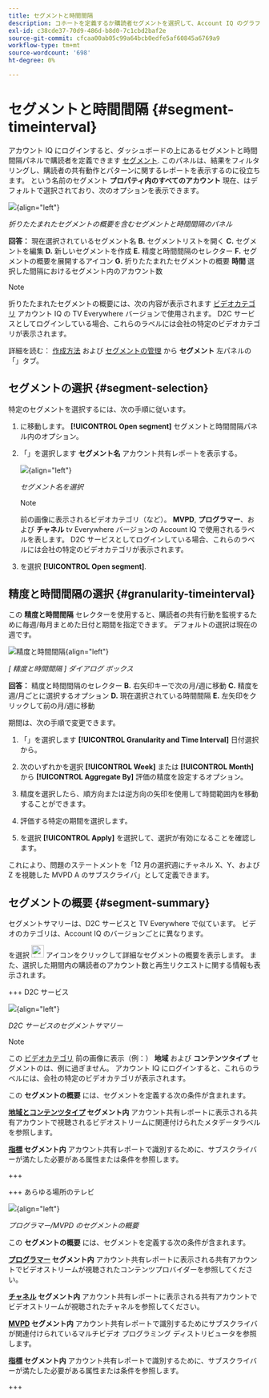 ```yaml
---
title: セグメントと時間間隔
description: コホートを定義するか購読者セグメントを選択して、Account IQ のグラフィカルツールとレポートを使用するためのチャネルビューアのアカウント共有の可能性とパターンを測定します。
exl-id: c38cde37-70d9-486d-b8d0-7c1cbd2baf2e
source-git-commit: cfcaa00ab05c99a64bcb0edfe5af60845a6769a9
workflow-type: tm+mt
source-wordcount: '698'
ht-degree: 0%

---
```



# セグメントと時間間隔 {#segment-timeinterval}

アカウント IQ にログインすると、ダッシュボードの上にあるセグメントと時間間隔パネルで購読者を定義できます [セグメント](product-concepts.md#segmet-def). このパネルは、結果をフィルタリングし、購読者の共有動作とパターンに関するレポートを表示するのに役立ちます。 という名前のセグメント **プロパティ内のすべてのアカウント** 現在、はデフォルトで選択されており、次のオプションを表示できます。

![](assets/new-segment-selector-collapsed.png){align="left"}

*折りたたまれたセグメントの概要を含むセグメントと時間間隔のパネル*

**回答：** 現在選択されているセグメント名 **B.** セグメントリストを開く **C.** セグメントを編集 **D.** 新しいセグメントを作成 **E.** 精度と時間間隔のセレクター **F.** セグメントの概要を展開するアイコン **G.** 折りたたまれたセグメントの概要 **時間** 選択した間隔におけるセグメント内のアカウント数

>[!NOTE]
>
> 折りたたまれたセグメントの概要には、次の内容が表示されます [ビデオカテゴリ](product-concepts.md#video-category-def) アカウント IQ の TV Everywhere バージョンで使用されます。 D2C サービスとしてログインしている場合、これらのラベルには会社の特定のビデオカテゴリが表示されます。

詳細を読む： [作成方法](work-with-segments.md#create-new-segment) および [セグメントの管理](work-with-segments.md#manage-segment) から **セグメント** 左パネルの「」タブ。

## セグメントの選択 {#segment-selection}

特定のセグメントを選択するには、次の手順に従います。

1. に移動します。 **[!UICONTROL Open segment]** セグメントと時間間隔パネル内のオプション。
1. 「」を選択します **セグメント名** アカウント共有レポートを表示する。

   ![](assets/open-segment.png){align="left"}

   *セグメント名を選択*

   >[!NOTE]
   >
   > 前の画像に表示されるビデオカテゴリ（など）。 **MVPD**, **プログラマー**、および **チャネル** tv Everywhere バージョンの Account IQ で使用されるラベルを表します。 D2C サービスとしてログインしている場合、これらのラベルには会社の特定のビデオカテゴリが表示されます。

1. を選択 **[!UICONTROL Open segment]**.


## 精度と時間間隔の選択 {#granularity-timeinterval}

この **精度と時間間隔** セレクターを使用すると、購読者の共有行動を監視するために毎週/毎月まとめた日付と期間を指定できます。 デフォルトの選択は現在の週です。

![精度と時間間隔](assets/granularity-timeinterval-weekwise.png){align="left"}

*[ 精度と時間間隔 ] ダイアログ ボックス*

**回答：** 精度と時間間隔のセレクター **B.** 右矢印キーで次の月/週に移動 **C.** 精度を週/月ごとに選択するオプション **D.** 現在選択されている時間間隔 **E.** 左矢印をクリックして前の月/週に移動

期間は、次の手順で変更できます。

1. 「」を選択します **[!UICONTROL Granularity and Time Interval]** 日付選択から。

1. 次のいずれかを選択 **[!UICONTROL Week]** または **[!UICONTROL Month]** から **[!UICONTROL Aggregate By]** 評価の精度を設定するオプション。

1. 精度を選択したら、順方向または逆方向の矢印を使用して時間範囲内を移動することができます。

1. 評価する特定の期間を選択します。

1. を選択 **[!UICONTROL Apply]** を選択して、選択が有効になることを確認します。

これにより、問題のステートメントを「12 月の選択週にチャネル X、Y、および Z を視聴した MVPD A のサブスクライバ」として定義できます。

## セグメントの概要 {#segment-summary}

セグメントサマリーは、D2C サービスと TV Everywhere で似ています。 ビデオのカテゴリは、Account IQ のバージョンごとに異なります。

を選択 <img alt= "セグメントの概要を展開" src="./assets/expand-segment-summary.svg" width="25"> アイコンをクリックして詳細なセグメントの概要を表示します。 また、選択した期間内の購読者のアカウント数と再生リクエストに関する情報も表示されます。

+++ D2C サービス

![](assets/segment-panel-d2c.png){align="left"}

*D2C サービスのセグメントサマリー*

>[!NOTE]
>
>この [ビデオカテゴリ](product-concepts.md#video-category-def) 前の画像に表示（例：） **地域** および **コンテンツタイプ** セグメントのは、例に過ぎません。 アカウント IQ にログインすると、これらのラベルには、会社の特定のビデオカテゴリが表示されます。

この **セグメントの概要** には、セグメントを定義する次の条件が含まれます。

**[地域とコンテンツタイプ](product-concepts.md#video-category-def) セグメント内** アカウント共有レポートに表示される共有アカウントで視聴されるビデオストリームに関連付けられたメタデータラベルを参照します。

**[指標](product-concepts.md#metric) セグメント内** アカウント共有レポートで識別するために、サブスクライバーが満たした必要がある属性または条件を参照します。

+++

+++ あらゆる場所のテレビ

![](assets/segment-panel-programmers-mvpd.png){align="left"}

*プログラマー/MVPD のセグメントの概要*

この **セグメントの概要** には、セグメントを定義する次の条件が含まれます。

**[プログラマー](product-concepts.md#programmer-def) セグメント内**  アカウント共有レポートに表示される共有アカウントでビデオストリームが視聴されたコンテンツプロバイダーを参照してください。

**[チャネル](product-concepts.md#channel-def) セグメント内** アカウント共有レポートに表示される共有アカウントでビデオストリームが視聴されたチャネルを参照してください。

**[MVPD](product-concepts.md#mvpd-def) セグメント内** アカウント共有レポートで識別するためにサブスクライバが関連付けられているマルチビデオ プログラミング ディストリビュータを参照します。

**[指標](product-concepts.md#metric) セグメント内** アカウント共有レポートで識別するために、サブスクライバーが満たした必要がある属性または条件を参照します。

+++
